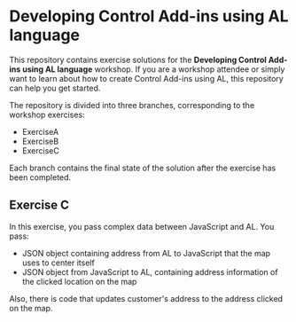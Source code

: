 # Developing Control Add-ins using AL language

This repository contains exercise solutions for the **Developing Control Add-ins using AL language** workshop. If you are a workshop attendee or simply want to learn about how to create Control Add-ins using AL, this repository can help you get started.

The repository is divided into three branches, corresponding to the workshop exercises:
- ExerciseA
- ExerciseB
- ExerciseC

Each branch contains the final state of the solution after the exercise has been completed.

## Exercise C

In this exercise, you pass complex data between JavaScript and AL. You pass:
- JSON object containing address from AL to JavaScript that the map uses to center itself
- JSON object from JavaScript to AL, containing address information of the clicked location on the map

Also, there is code that updates customer's address to the address clicked on the map.
